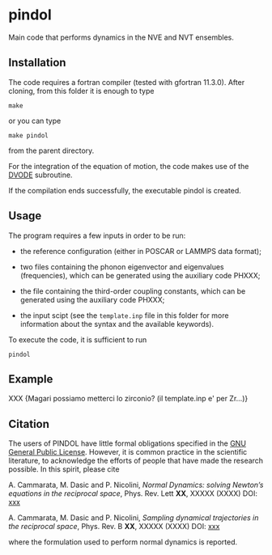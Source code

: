 # pindol

Main code that performs dynamics in the NVE and NVT ensembles. 

## Installation

The code requires a fortran compiler (tested with gfortran 11.3.0). After cloning, from this folder it is enough to type

`make`

or you can type

`make pindol`

from the parent directory.

For the integration of the equation of motion, the code makes use of the [DVODE](https://computing.llnl.gov/sites/default/files/dvode.f) subroutine.

If the compilation ends successfully, the executable pindol is created.

## Usage

The program requires a few inputs in order to be run:

- the reference configuration (either in POSCAR or LAMMPS data format);

- two files containing the phonon eigenvector and eigenvalues (frequencies), which can be generated using the auxiliary code PHXXX; 

- the file containing the third-order coupling constants, which can be generated using the auxiliary code PHXXX;

- the input scipt (see the `template.inp` file in this folder for more information about the syntax and the available keywords). 

To execute the code, it is sufficient to run

`pindol`

## Example

XXX {Magari possiamo metterci lo zirconio? (il template.inp e' per Zr...)}

## Citation

The users of PINDOL have little formal obligations specified in the [GNU General Public License](https://www.gnu.org/licenses/old-licenses/gpl-2.0.txt).
However, it is common practice in the scientific literature, to acknowledge the efforts of people that have made the research possible.
In this spirit, please cite

A. Cammarata, M. Dasic and P. Nicolini, *Normal Dynamics: solving Newton’s equations in the reciprocal space*, Phys. Rev. Lett **XX**, XXXXX (XXXX) DOI: [xxx](https://doi.org/10.1103/xxx)

A. Cammarata, M. Dasic and P. Nicolini, *Sampling dynamical trajectories in the reciprocal space*, Phys. Rev. B **XX**, XXXXX (XXXX) DOI: [xxx](https://doi.org/10.1103/xxx)

where the formulation used to perform normal dynamics is reported.

